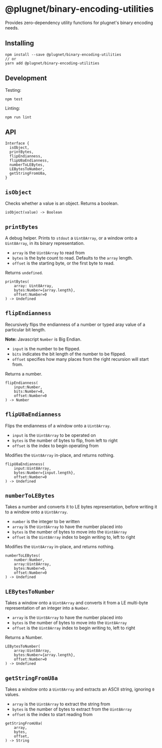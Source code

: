 # @plugnet/binary-encoding-utilities
Provides zero-dependency utility functions for plugnet's binary encoding needs.

## Installing

```
npm install --save @plugnet/binary-encoding-utilities
// or
yarn add @plugnet/binary-encoding-utilities
```

## Development

Testing:
```
npm test
```

Linting:
```
npm run lint
```

## API

```
Interface {
  isObject,
  printBytes,
  flipEndianness,
  flipU8aEndianness,
  numberToLEBytes,
  LEBytesToNumber,
  getStringFromU8a,
}
```

## `isObject`

Checks whether a value is an object. Returns a boolean.

```
isObject(value) -> Boolean
```

## `printBytes`

A debug helper. Prints to `stdout` a `Uint8Array`, or a window onto a `Uint8Array`, in
its binary representation.

* `array` is the `Uint8Array` to read from
* `bytes` is the byte count to read. Defaults to the `array` length.
* `offset` is the starting byte, or the first byte to read.

Returns `undefined`.

```
printBytes(
    array: Uint8Array,
    bytes:Number={array.length},
    offset:Number=0
) -> Undefined
```

## `flipEndianness`

Recursively flips the endianness of a number or typed aray value of a particular bit length.

**Note:** Javascript `Number` is Big Endian.

* `input` is the number to be flipped.
* `bits` indicates the bit length of the number to be flipped.
* `offset` specifies how many places from the right recursion will start from.

Returns a number.

```
flipEndianness(
    input:Number,
    bits:Number=8,
    offset:Number=0
) -> Number
```

## `flipU8aEndianness`
Flips the endianness of a window onto a `Uint8Array`.

* `input` is the `Uint8Array` to be operated on
* `bytes` is the number of bytes to flip, from left to right
* `offset` is the index to begin operating from

Modifies the `Uint8Array` in-place, and returns nothing.

```
flipU8aEndianness(
    input:Uint8Array,
    bytes:Number={input.length},
    offset:Number=0
) -> Undefined
```

## `numberToLEBytes`

Takes a number and converts it to LE bytes representation, before
writing it to a window onto a `Uint8Array`.

* `number` is the integer to be written
* `array` is the `Uint8Array` to have the number placed into
* `bytes` is the number of bytes to move into the `Uint8Array`
* `offset` is the `Uint8Array` index to begin writing to, left to right

Modifies the `Uint8Array` in-place, and returns nothing.

```
numberToLEBytes(
    number:Number,
    array:Uint8Array,
    bytes:Number=0,
    offset:Number=0
) -> Undefined
```

## `LEBytesToNumber`

Takes a window onto a `Uint8Array` and converts it from a LE multi-byte
representation of an integer into a `Number`.

* `array` is the `Uint8Array` to have the number placed into
* `bytes` is the number of bytes to move into the `Uint8Array`
* `offset` is the `Uint8Array` index to begin writing to, left to right

Returns a Number.

```
LEBytesToNumber(
    array:Uint8Array,
    bytes:Number={array.length},
    offset:Number=0
) -> Undefined
```

## `getStringFromU8a`

Takes a window onto a `Uint8Array` and extracts an ASCII string,
ignoring `0` values.

* `array` is the `Uint8Array` to extract the string from
* `bytes` is the number of bytes to extract from the `Uint8Array`
* `offset` is the index to start reading from

```
getStringFromU8a(
    array,
    bytes,
    offset,
) -> String
```
